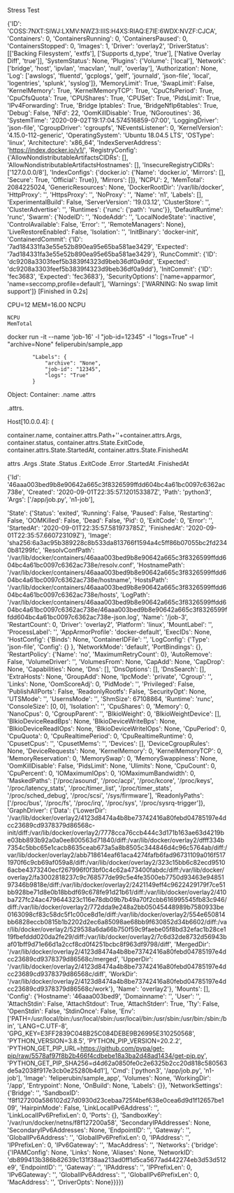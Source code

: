 Stress Test



{'ID': 'COSS:7NXT:SIWJ:LXMV:NWZ3:IIIS:H4XS:RIAQ:E7IE:6WDX:NVZF:CJCA', 'Containers': 0, 'ContainersRunning': 0, 'ContainersPaused': 0, 'ContainersStopped': 0, 'Images': 1, 'Driver': 'overlay2', 'DriverStatus': [['Backing Filesystem', 'extfs'], ['Supports d_type', 'true'], ['Native Overlay Diff', 'true']], 'SystemStatus': None, 'Plugins': {'Volume': ['local'], 'Network': ['bridge', 'host', 'ipvlan', 'macvlan', 'null', 'overlay'], 'Authorization': None, 'Log': ['awslogs', 'fluentd', 'gcplogs', 'gelf', 'journald', 'json-file', 'local', 'logentries', 'splunk', 'syslog']}, 'MemoryLimit': True, 'SwapLimit': False, 'KernelMemory': True, 'KernelMemoryTCP': True, 'CpuCfsPeriod': True, 'CpuCfsQuota': True, 'CPUShares': True, 'CPUSet': True, 'PidsLimit': True, 'IPv4Forwarding': True, 'Bridge
Iptables': True, 'BridgeNfIp6tables': True, 'Debug': False, 'NFd': 22, 'OomKillDisable': True, 'NGoroutines': 36, 'SystemTime': '2020-09-02T19:17:04.574516859-07:00', 'LoggingDriver': 'json-file', 'CgroupDriver': 'cgroupfs', 'NEventsListener': 0, 'KernelVersion': '4.15.0-112-generic', 'OperatingSystem': 'Ubuntu 18.04.5 LTS', 'OSType': 'linux', 'Architecture': 'x86_64', 'IndexServerAddress': 'https://index.docker.io/v1/', 'RegistryConfig': 
	{'AllowNondistributableArtifactsCIDRs': [], 'AllowNondistributableArtifactsHostnames': [], 'InsecureRegistryCIDRs': ['127.0.0.0/8'], 'IndexConfigs': {'docker.io': {'Name': 'docker.io', 'Mirrors': [], 'Secure': True, 'Official': True}}, 'Mirrors': []}, 'NCPU': 2, 'MemTotal': 2084225024, 'GenericResources': None, 'DockerRootDir': '/var/lib/docker', 'HttpProxy': '', 'HttpsProxy': '', 'NoProxy': '', 'Name': 'n1', 'Labels': [], 'ExperimentalBuild': False, 'ServerVersion': '19.03.12', 'ClusterStore': '', 'ClusterAdvertise': '', 'Runtimes': {'runc': {'path': 'runc'}}, 'DefaultRuntime': 'runc', 'Swarm': {'NodeID': '', 'NodeAddr': '', 'LocalNodeState': 'inactive', 'ControlAvailable': False, 'Error': '', 'RemoteManagers': None}, 'LiveRestoreEnabled': False, 'Isolation': '', 'InitBinary': 'docker-init', 'ContainerdCommit': {'ID': '7ad184331fa3e55e52b890ea95e65ba581ae3429', 'Expected': '7ad184331fa3e55e52b890ea95e65ba581ae3429'}, 'RuncCommit': {'ID': 'dc9208a3303feef5b3839f4323d9beb36df0a9dd', 'Expected': 'dc9208a3303feef5b3839f4323d9beb36df0a9dd'}, 'InitCommit': {'ID': 'fec3683', 'Expected': 'fec3683'}, 'SecurityOptions': ['name=apparmor', 'name=seccomp,profile=default'], 'Warnings': ['WARNING: No swap limit support']}
[Finished in 0.2s]

CPU=12
MEM=16.00
NCPU

	NCPU
	MemTotal


docker run -it --name 'job-16' -l "job-id=12345" -l "logs=True" -l "archive=None" feliperubin/sample_app

            "Labels": {
                "archive": "None",
                "job-id": "12345",
                "logs": "True"
            }




Object: Container:
.name
.attrs

.attrs.


Host[10.0.0.4]: (

container.name,
container.attrs.Path+''+container.attrs.Args,
container.status,
container.attrs.State.ExitCode,
container.attrs.State.StartedAt,
container.attrs.State.FinishedAt



attrs
	.Args
	.State
		.Status
		.ExitCode
		.Error
		.StartedAt
		.FinishedAt

{'Id': '46aaa003bed9b8e90642a665c3f8326599ffdd604bc4a61bc0097c6362ac738e', 'Created': '2020-09-01T22:35:57.120153387Z', 'Path': 'python3', 'Args': ['/app/job.py', 'n1-job'], 

'State': 
	{'Status': 'exited', 'Running': False, 'Paused': False, 'Restarting': False, 'OOMKilled': False, 'Dead': False, 'Pid': 0, 'ExitCode': 0, 'Error': '', 'StartedAt': '2020-09-01T22:35:57.581973785Z', 'FinishedAt': '2020-09-01T22:35:57.660723109Z'}, 'Image': 'sha256:6a3ac95b389228c8b533da813766f1594a4c5ff86b07055bc2fd2340b81299fc', 'ResolvConfPath': '/var/lib/docker/containers/46aaa003bed9b8e90642a665c3f8326599ffdd604bc4a61bc0097c6362ac738e/resolv.conf', 'HostnamePath': '/var/lib/docker/containers/46aaa003bed9b8e90642a665c3f8326599ffdd604bc4a61bc0097c6362ac738e/hostname', 'HostsPath': '/var/lib/docker/containers/46aaa003bed9b8e90642a665c3f8326599ffdd604bc4a61bc0097c6362ac738e/hosts', 'LogPath': '/var/lib/docker/containers/46aaa003bed9b8e90642a665c3f8326599ffdd604bc4a61bc0097c6362ac738e/46aaa003bed9b8e90642a665c3f8326599ffdd604bc4a61bc0097c6362ac738e-json.log', 'Name': '/job-3', 'RestartCount': 0, 'Driver': 'overlay2', 'Platform': 'linux', 'MountLabel': '', 'ProcessLabel': '', 'AppArmorProfile': 'docker-default', 'ExecIDs': None, 
	'HostConfig': 
		{'Binds': None, 'ContainerIDFile': '', 
		'LogConfig': 
			{'Type': 'json-file', 'Config': {}
		}, 'NetworkMode': 'default', 'PortBindings': {}, 
		'RestartPolicy': 
			{'Name': 'no', 'MaximumRetryCount': 0}, 'AutoRemove': False, 'VolumeDriver': '', 'VolumesFrom': None, 'CapAdd': None, 'CapDrop': None, 'Capabilities': None, 'Dns': [], 'DnsOptions': [], 'DnsSearch': [], 'ExtraHosts': None, 'GroupAdd': None, 'IpcMode': 'private', 'Cgroup': '', 'Links': None, 'OomScoreAdj': 0, 'PidMode': '', 'Privileged': False, 'PublishAllPorts': False, 'ReadonlyRootfs': False, 'SecurityOpt': None, 'UTSMode': '', 'UsernsMode': '', 'ShmSize': 67108864, 'Runtime': 'runc', 'ConsoleSize': [0, 0], 'Isolation': '', 'CpuShares': 0, 'Memory': 0, 'NanoCpus': 0, 'CgroupParent': '', 'BlkioWeight': 0, 'BlkioWeightDevice': [], 'BlkioDeviceReadBps': None, 'BlkioDeviceWriteBps': None, 'BlkioDeviceReadIOps': None, 'BlkioDeviceWriteIOps': None, 'CpuPeriod': 0, 'CpuQuota': 0, 'CpuRealtimePeriod': 0, 'CpuRealtimeRuntime': 0, 'CpusetCpus': '', 'CpusetMems': '', 'Devices': [], 'DeviceCgroupRules': None, 'DeviceRequests': None, 'KernelMemory': 0, 'KernelMemoryTCP': 0, 'MemoryReservation': 0, 'MemorySwap': 0, 'MemorySwappiness': None, 'OomKillDisable': False, 'PidsLimit': None, 'Ulimits': None, 'CpuCount': 0, 'CpuPercent': 0, 'IOMaximumIOps': 0, 'IOMaximumBandwidth': 0, 'MaskedPaths': ['/proc/asound', '/proc/acpi', '/proc/kcore', '/proc/keys', '/proc/latency_stats', '/proc/timer_list', '/proc/timer_stats', '/proc/sched_debug', '/proc/scsi', '/sys/firmware'], 'ReadonlyPaths': ['/proc/bus', '/proc/fs', '/proc/irq', '/proc/sys', '/proc/sysrq-trigger']}, 
			'GraphDriver': 
				{'Data': 
					{'LowerDir': '/var/lib/docker/overlay2/4123d8474a4b8be73742416a80febd04785197e4dcc23689cd9378379d86568c-init/diff:/var/lib/docker/overlay2/7778cca76ccb444c3d171b163ae63d4219be03bb893b92a0a0ee800563d71840/diff:/var/lib/docker/overlay2/dfff334b7354c5bbc65e1cacb8635ceab673a5a8b8505c344846d4c96c5764ab/diff:/var/lib/docker/overlay2/abb718614eaf61aca4274fafb6fad96731109a016f5171970f6c9cb69af059a8/diff:/var/lib/docker/overlay2/323c15bb6c82ecd95106acbe4373240ecf267996f0f3bf0c4c62a473400fabdc/diff:/var/lib/docker/overlay2/fa3002818237c9c768577de99c5e4fe3500eb7750d93463e9485197346b9818e/diff:/var/lib/docker/overlay2/2421149eff4c9622429179f7ce51bb928be71d8e0b18bbdf69c678fe91d21b61/diff:/var/lib/docker/overlay2/410ba727fc24ac479644323c116e78db09b7b49a70f2cbb616995545fb83c946/diff:/var/lib/docker/overlay2/772dda9e248a2bb05045448989b7580933be0163098cf83c58dc5f1c00ce8d1e/diff:/var/lib/docker/overlay2/554e650814bb6828eccb0815b1b2202d2ec6a85098ae68bb9f630852d34b6602/diff:/var/lib/docker/overlay2/529538a6da66b750f59c9faebe05f8bd32efac1b28ce119fbefddd020da2fe29/diff:/var/lib/docker/overlay2/7c6d32de8732d56943baf01bff9d71e66d1a2ccf8cd0f4251bcbc8f963df9798/diff', 'MergedDir': '/var/lib/docker/overlay2/4123d8474a4b8be73742416a80febd04785197e4dcc23689cd9378379d86568c/merged', 'UpperDir': '/var/lib/docker/overlay2/4123d8474a4b8be73742416a80febd04785197e4dcc23689cd9378379d86568c/diff', 'WorkDir': '/var/lib/docker/overlay2/4123d8474a4b8be73742416a80febd04785197e4dcc23689cd9378379d86568c/work'}, 'Name': 'overlay2'}, 'Mounts': [], 
						'Config': {'Hostname': '46aaa003bed9', 'Domainname': '', 'User': '', 'AttachStdin': False, 'AttachStdout': True, 'AttachStderr': True, 'Tty': False, 'OpenStdin': False, 'StdinOnce': False, 'Env': ['PATH=/usr/local/bin:/usr/local/sbin:/usr/local/bin:/usr/sbin:/usr/bin:/sbin:/bin', 'LANG=C.UTF-8', 'GPG_KEY=E3FF2839C048B25C084DEBE9B26995E310250568', 'PYTHON_VERSION=3.8.5', 'PYTHON_PIP_VERSION=20.2.2', 'PYTHON_GET_PIP_URL=https://github.com/pypa/get-pip/raw/5578af97f8b2b466f4cdbebe18a3ba2d48ad1434/get-pip.py', 'PYTHON_GET_PIP_SHA256=d4d62a0850fe0c2e6325b2cc20d818c580563de5a2038f917e3cb0e25280b4d1'], 'Cmd': ['python3', '/app/job.py', 'n1-job'], 'Image': 'feliperubin/sample_app', 'Volumes': None, 'WorkingDir': '/app', 'Entrypoint': None, 'OnBuild': None, 'Labels': {}}, 'NetworkSettings': {'Bridge': '', 'SandboxID': 'f8f127200a586102d27d0930d23cebaa725f4bef638e0cea6d9d1f12657be109', 'HairpinMode': False, 'LinkLocalIPv6Address': '', 'LinkLocalIPv6PrefixLen': 0, 'Ports': {}, 'SandboxKey': '/var/run/docker/netns/f8f127200a58', 'SecondaryIPAddresses': None, 'SecondaryIPv6Addresses': None, 'EndpointID': '', 'Gateway': '', 'GlobalIPv6Address': '', 'GlobalIPv6PrefixLen': 0, 'IPAddress': '', 'IPPrefixLen': 0, 'IPv6Gateway': '', 'MacAddress': '', 'Networks': {'bridge': {'IPAMConfig': None, 'Links': None, 'Aliases': None, 'NetworkID': 'db899413b386b82639c131f38aa213ad0ff1d5ca5677ad442274eb3d53d512e9', 'EndpointID': '', 'Gateway': '', 'IPAddress': '', 'IPPrefixLen': 0, 'IPv6Gateway': '', 'GlobalIPv6Address': '', 'GlobalIPv6PrefixLen': 0, 'MacAddress': '', 'DriverOpts': None}}}})
